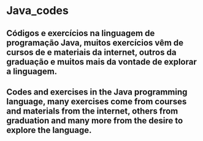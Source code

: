 # Java_codes

Códigos e exercícios na linguagem de programação Java, muitos exercícios vêm de cursos de e materiais da internet, outros da graduação e muitos mais da vontade de explorar a linguagem.
---
Codes and exercises in the Java programming language, many exercises come from courses and materials from the internet, others from graduation and many more from the desire to explore the language.
---
